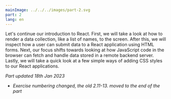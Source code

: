 ```yaml
---
mainImage: ../../../images/part-2.svg
part: 2
lang: en
---
```


<div class="intro">

Let's continue our introduction to React.
First, we will take a look at how to render a data collection, like a list of names, to the screen.
After this, we will inspect how a user can submit data to a React application using HTML forms.
Next, our focus shifts towards looking at how JavaScript code in the browser can fetch and handle data stored in a remote backend server.
Lastly, we will take a quick look at a few simple ways of adding CSS styles to our React applications.

<i>Part updated 18th Jan 2023</i>

- <i>Exercise numbering changed, the old 2.11-13. moved to the end of the part</i>

</div>
